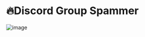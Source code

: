 # 🔥Discord Group Spammer
![image](https://user-images.githubusercontent.com/74207477/184341230-d3111547-f487-432a-b431-c154b2a4326c.png)
